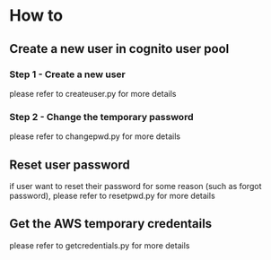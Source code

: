 # How to
## Create a new user in cognito user pool
### Step 1 - Create a new user
please refer to createuser.py for more details
### Step 2 - Change the temporary password
please refer to changepwd.py for more details
## Reset user password
if user want to reset their password for some reason (such as forgot password), please refer to resetpwd.py for more details
## Get the AWS temporary credentails
please refer to getcredentials.py for more details